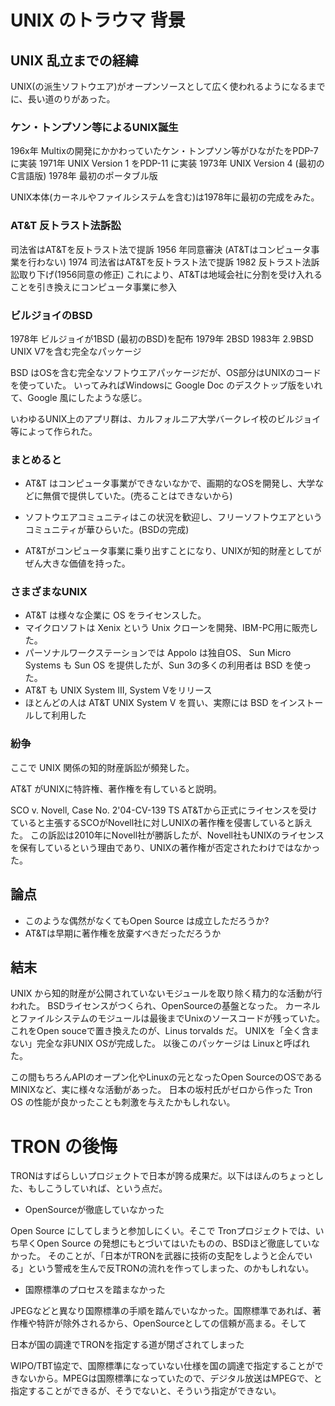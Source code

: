 # UNIX のトラウマ 背景

## UNIX 乱立までの経緯

UNIX(の派生ソフトウエア)がオープンソースとして広く使われるようになるまでに、長い道のりがあった。

### ケン・トンプソン等によるUNIX誕生

196x年 Multixの開発にかかわっていたケン・トンプソン等がひながたをPDP-7に実装
1971年 UNIX Version 1 をPDP-11 に実装
1973年 UNIX Version 4 (最初のC言語版)
1978年 最初のポータブル版

UNIX本体(カーネルやファイルシステムを含む)は1978年に最初の完成をみた。

### AT&T 反トラスト法訴訟
司法省はAT&Tを反トラスト法で提訴
1956 年同意審決 (AT&Tはコンピュータ事業を行わない)
1974 司法省はAT&Tを反トラスト法で提訴
1982 反トラスト法訴訟取り下げ(1956同意の修正)
これにより、AT&Tは地域会社に分割を受け入れることを引き換えにコンピュータ事業に参入

### ビルジョイのBSD
1978年 ビルジョイが1BSD (最初のBSD)を配布
1979年 2BSD
1983年 2.9BSD UNIX V7を含む完全なパッケージ

BSD はOSを含む完全なソフトウエアパッケージだが、OS部分はUNIXのコードを使っていた。
いってみればWindowsに Google Doc のデスクトップ版をいれて、Google 風にしたような感じ。

いわゆるUNIX上のアプリ群は、カルフォルニア大学バークレイ校のビルジョイ等によって作られた。

### まとめると

- AT&T はコンピュータ事業ができないなかで、画期的なOSを開発し、大学などに無償で提供していた。(売ることはできないから)

- ソフトウエアコミュニティはこの状況を歓迎し、フリーソフトウエアというコミュニティが華ひらいた。(BSDの完成)

- AT&Tがコンピュータ事業に乗り出すことになり、UNIXが知的財産としてがぜん大きな価値を持った。

### さまざまなUNIX

- AT&T は様々な企業に OS をライセンスした。
- マイクロソフトは Xenix という Unix クローンを開発、IBM-PC用に販売した。
- パーソナルワークステーションでは Appolo は独自OS、 Sun Micro Systems も Sun OS を提供したが、Sun 3の多くの利用者は BSD を使った。
- AT&T も UNIX System III, System Vをリリース
- ほとんどの人は AT&T UNIX System V を買い、実際には BSD をインストールして利用した
  
### 紛争

ここで UNIX 関係の知的財産訴訟が頻発した。

AT&T がUNIXに特許権、著作権を有していると説明。

SCO v. Novell, Case No. 2'04-CV-139 TS
AT&Tから正式にライセンスを受けていると主張するSCOがNovell社に対しUNIXの著作権を侵害していると訴えた。
この訴訟は2010年にNovell社が勝訴したが、Novell社もUNIXのライセンスを保有しているという理由であり、UNIXの著作権が否定されたわけではなかった。

## 論点

- このような偶然がなくてもOpen Source は成立しただろうか?
- AT&Tは早期に著作権を放棄すべきだっただろうか

## 結末

UNIX から知的財産が公開されていないモジュールを取り除く精力的な活動が行われた。
BSDライセンスがつくられ、OpenSourceの基盤となった。
カーネルとファイルシステムのモジュールは最後までUnixのソースコードが残っていた。
これをOpen souceで置き換えたのが、Linus torvalds だ。
UNIXを「全く含まない」完全な非UNIX OSが完成した。
以後このパッケージは Linuxと呼ばれた。

この間もちろんAPIのオープン化やLinuxの元となったOpen SourceのOSであるMINIXなど、実に様々な活動があった。
日本の坂村氏がゼロから作った Tron OS の性能が良かったことも刺激を与えたかもしれない。

# TRON の後悔

TRONはすばらしいプロジェクトで日本が誇る成果だ。以下はほんのちょっとした、もしこうしていれば、という点だ。

- OpenSourceが徹底していなかった

Open Source にしてしまうと参加しにくい。そこで Tronプロジェクトでは、いち早くOpen Source の発想にもとづいてはいたものの、BSDほど徹底していなかった。
そのことが、「日本がTRONを武器に技術の支配をしようと企んでいる」という警戒を生んで反TRONの流れを作ってしまった、のかもしれない。

- 国際標準のプロセスを踏まなかった

JPEGなどと異なり国際標準の手順を踏んでいなかった。国際標準であれば、著作権や特許が除外されるから、OpenSourceとしての信頼が高まる。そして

日本が国の調達でTRONを指定する道が閉ざされてしまった

WIPO/TBT協定で、国際標準になっていない仕様を国の調達で指定することができないから。MPEGは国際標準になっていたので、デジタル放送はMPEGで、と指定することができるが、そうでないと、そういう指定ができない。

